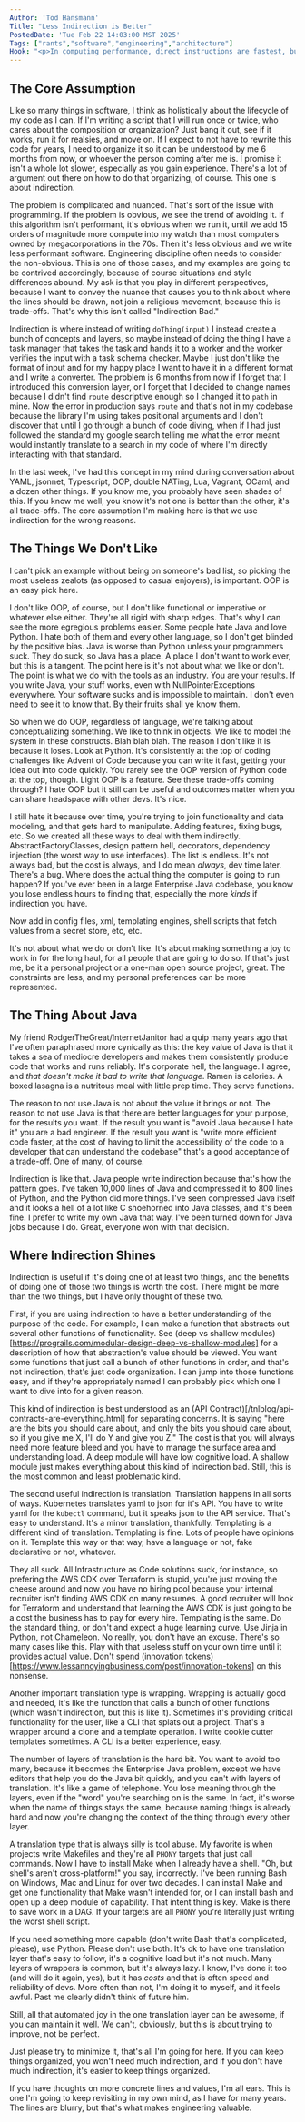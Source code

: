 ```yaml
---
Author: 'Tod Hansmann'
Title: "Less Indirection is Better"
PostedDate: 'Tue Feb 22 14:03:00 MST 2025'
Tags: ["rants","software","engineering","architecture"]
Hook: "<p>In computing performance, direct instructions are fastest, but are difficult to program. In code, indirect seems elegant, but just ruins cognitive ability. The balance should lean towards directness. Indirection may not be bad, but it's only good in small quantities.</p>"
---
```

## The Core Assumption

Like so many things in software, I think as holistically about the lifecycle of my code as I can. If I'm writing a script that I will run once or twice, who cares about the composition or organization? Just bang it out, see if it works, run it for realsies, and move on. If I expect to not have to rewrite this code for years, I need to organize it so it can be understood by me 6 months from now, or whoever the person coming after me is. I promise it isn't a whole lot slower, especially as you gain experience. There's a lot of argument out there on how to do that organizing, of course. This one is about indirection.

The problem is complicated and nuanced. That's sort of the issue with programming. If the problem is obvious, we see the trend of avoiding it. If this algorithm isn't performant, it's obvious when we run it, until we add 15 orders of magnitude more compute into my watch than most computers owned by megacorporations in the 70s. Then it's less obvious and we write less performant software. Engineering discipline often needs to consider the non-obvious. This is one of those cases, and my examples are going to be contrived accordingly, because of course situations and style differences abound. My ask is that you play in different perspectives, because I want to convey the nuance that causes you to think about where the lines should be drawn, not join a religious movement, because this is trade-offs. That's why this isn't called "Indirection Bad."

Indirection is where instead of writing `doThing(input)` I instead create a bunch of concepts and layers, so maybe instead of doing the thing I have a task manager that takes the task and hands it to a worker and the worker verifies the input with a task schema checker. Maybe I just don't like the format of input and for my happy place I want to have it in a different format and I write a converter. The problem is 6 months from now if I forget that I introduced this conversion layer, or I forget that I decided to change names because I didn't find `route` descriptive enough so I changed it to `path` in mine. Now the error in production says `route` and that's not in my codebase because the library I'm using takes positional arguments and I don't discover that until I go through a bunch of code diving, when if I had just followed the standard my google search telling me what the error meant would instantly translate to a search in my code of where I'm directly interacting with that standard.

In the last week, I've had this concept in my mind during conversation about YAML, jsonnet, Typescript, OOP, double NATing, Lua, Vagrant, OCaml, and a dozen other things. If you know me, you probably have seen shades of this. If you know me well, you know it's not one is better than the other, it's all trade-offs. The core assumption I'm making here is that we use indirection for the wrong reasons.

## The Things We Don't Like

I can't pick an example without being on someone's bad list, so picking the most useless zealots (as opposed to casual enjoyers), is important. OOP is an easy pick here.

I don't like OOP, of course, but I don't like functional or imperative or whatever else either. They're all rigid with sharp edges. That's why I can see the more egregious problems easier. Some people hate Java and love Python. I hate both of them and every other language, so I don't get blinded by the positive bias. Java is worse than Python unless your programmers suck. They do suck, so Java has a place. A place I don't want to work ever, but this is a tangent. The point here is it's not about what we like or don't. The point is what we do with the tools as an industry. You are your results. If you write Java, your stuff works, even with NullPointerExceptions everywhere. Your software sucks and is impossible to maintain. I don't even need to see it to know that. By their fruits shall ye know them.

So when we do OOP, regardless of language, we're talking about conceptualizing something. We like to think in objects. We like to model the system in these constructs. Blah blah blah. The reason I don't like it is because it loses. Look at Python. It's consistently at the top of coding challenges like Advent of Code because you can write it fast, getting your idea out into code quickly. You rarely see the OOP version of Python code at the top, though. Light OOP is a feature. See these trade-offs coming through? I hate OOP but it still can be useful and outcomes matter when you can share headspace with other devs. It's nice.

I still hate it because over time, you're trying to join functionality and data modeling, and that gets hard to manipulate. Adding features, fixing bugs, etc. So we created all these ways to deal with them indirectly. AbstractFactoryClasses, design pattern hell, decorators, dependency injection (the worst way to use interfaces). The list is endless. It's not always bad, but the cost is always, and I do mean _always_, dev time later. There's a bug. Where does the actual thing the computer is going to run happen? If you've ever been in a large Enterprise Java codebase, you know you lose endless hours to finding that, especially the more _kinds_ if indirection you have.

Now add in config files, xml, templating engines, shell scripts that fetch values from a secret store, etc, etc.

It's not about what we do or don't like. It's about making something a joy to work in for the long haul, for all people that are going to do so. If that's just me, be it a personal project or a one-man open source project, great. The constraints are less, and my personal preferences can be more represented.

## The Thing About Java

My friend RodgerTheGreat/InternetJanitor had a quip many years ago that I've often paraphrased more cynically as this: the key value of Java is that it takes a sea of mediocre developers and makes them consistently produce code that works and runs reliably. It's corporate hell, the language. I agree, and _that doesn't make it bad to write that language_. Ramen is calories. A boxed lasagna is a nutritous meal with little prep time. They serve functions.

The reason to not use Java is not about the value it brings or not. The reason to not use Java is that there are better languages for your purpose, for the results you want. If the result you want is "avoid Java because I hate it" you are a bad engineer. If the result you want is "write more efficient code faster, at the cost of having to limit the accessibility of the code to a developer that can understand the codebase" that's a good acceptance of a trade-off. One of many, of course.

Indirection is like that. Java people write indirection because that's how the pattern goes. I've taken 10,000 lines of Java and compressed it to 800 lines of Python, and the Python did more things. I've seen compressed Java itself and it looks a hell of a lot like C shoehorned into Java classes, and it's been fine. I prefer to write my own Java that way. I've been turned down for Java jobs because I do. Great, everyone won with that decision.

## Where Indirection Shines

Indirection is useful if it's doing one of at least two things, and the benefits of doing one of those two things is worth the cost. There might be more than the two things, but I have only thought of these two.

First, if you are using indirection to have a better understanding of the purpose of the code. For example, I can make a function that abstracts out several other functions of functionality. See (deep vs shallow modules)[https://prograils.com/modular-design-deep-vs-shallow-modules] for a description of how that abstraction's value should be viewed. You want some functions that just call a bunch of other functions in order, and that's not indirection, that's just code organization. I can jump into those functions easy, and if they're appropriately named I can probably pick which one I want to dive into for a given reason.

This kind of indirection is best understood as an (API Contract)[/tnlblog/api-contracts-are-everything.html] for separating concerns. It is saying "here are the bits you should care about, and only the bits you should care about, so if you give me X, I'll do Y and give you Z." The cost is that you will always need more feature bleed and you have to manage the surface area and understanding load. A deep module will have low cognitive load. A shallow module just makes everything about this kind of indirection bad. Still, this is the most common and least problematic kind.

The second useful indirection is translation. Translation happens in all sorts of ways. Kubernetes translates yaml to json for it's API. You have to write yaml for the `kubectl` command, but it speaks json to the API service. That's easy to understand. It's a minor translation, thankfully. Templating is a different kind of translation. Templating is fine. Lots of people have opinions on it. Template this way or that way, have a language or not, fake declarative or not, whatever.

They all suck. All Infrastructure as Code solutions suck, for instance, so prefering the AWS CDK over Terraform is stupid, you're just moving the cheese around and now you have no hiring pool because your internal recruiter isn't finding AWS CDK on many resumes. A good recruiter will look for Terraform and understand that learning the AWS CDK is just going to be a cost the business has to pay for every hire. Templating is the same. Do the standard thing, or don't and expect a huge learning curve. Use Jinja in Python, not Chameleon. No really, you don't have an excuse. There's so many cases like this. Play with that useless stuff on your own time until it provides actual value. Don't spend (innovation tokens)[https://www.lessannoyingbusiness.com/post/innovation-tokens] on this nonsense.

Another important translation type is wrapping. Wrapping is actually good and needed, it's like the function that calls a bunch of other functions (which wasn't indirection, but this is like it). Sometimes it's providing critical functionality for the user, like a CLI that splats out a project. That's a wrapper around a clone and a template operation. I write cookie cutter templates sometimes. A CLI is a better experience, easy.

The number of layers of translation is the hard bit. You want to avoid too many, because it becomes the Enterprise Java problem, except we have editors that help you do the Java bit quickly, and you can't with layers of translation. It's like a game of telephone. You lose meaning through the layers, even if the "word" you're searching on is the same. In fact, it's worse when the name of things stays the same, because naming things is already hard and now you're changing the context of the thing through every other layer.

A translation type that is always silly is tool abuse. My favorite is when projects write Makefiles and they're all `PHONY` targets that just call commands. Now I have to install Make when I already have a shell. "Oh, but shell's aren't cross-platform!" you say, incorrectly. I've been running Bash on Windows, Mac and Linux for over two decades. I can install Make and get one functionality that Make wasn't intended for, or I can install bash and open up a deep module of capability. That intent thing is key. Make is there to save work in a DAG. If your targets are all `PHONY` you're literally just writing the worst shell script.

If you need something more capable (don't write Bash that's complicated, please), use Python. Please don't use both. It's ok to have one translation layer that's easy to follow, it's a cognitive load but it's not much. Many layers of wrappers is common, but it's always lazy. I know, I've done it too (and will do it again, yes), but it has _costs_ and that is often speed and reliability of devs. More often than not, I'm doing it to myself, and it feels awful. Past me clearly didn't think of future him.

Still, all that automated joy in the one translation layer can be awesome, if you can maintain it well. We can't, obviously, but this is about trying to improve, not be perfect.

Just please try to minimize it, that's all I'm going for here. If you can keep things organized, you won't need much indirection, and if you don't have much indirection, it's easier to keep things organized.

If you have thoughts on more concrete lines and values, I'm all ears. This is one I'm going to keep revisiting in my own mind, as I have for many years. The lines are blurry, but that's what makes engineering valuable.
